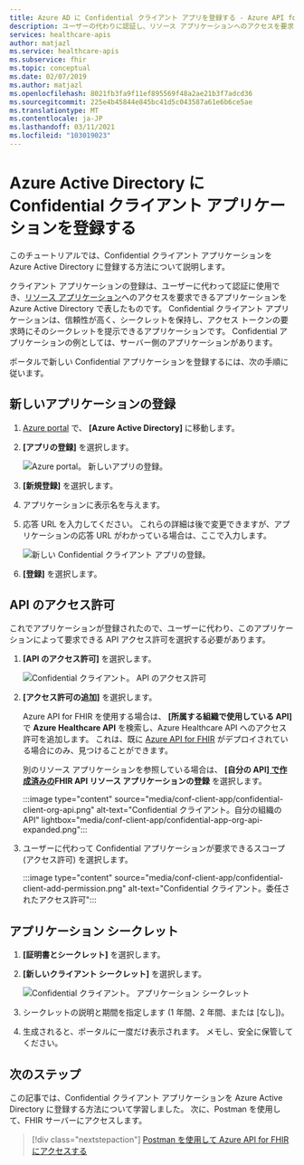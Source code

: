 ```yaml
---
title: Azure AD に Confidential クライアント アプリを登録する - Azure API for FHIR
description: ユーザーの代わりに認証し、リソース アプリケーションへのアクセスを要求する Confidential クライアント アプリを Azure Active Directory に登録します。
services: healthcare-apis
author: matjazl
ms.service: healthcare-apis
ms.subservice: fhir
ms.topic: conceptual
ms.date: 02/07/2019
ms.author: matjazl
ms.openlocfilehash: 8021fb3fa9f11ef895569f48a2ae21b3f7adcd36
ms.sourcegitcommit: 225e4b45844e845bc41d5c043587a61e6b6ce5ae
ms.translationtype: MT
ms.contentlocale: ja-JP
ms.lasthandoff: 03/11/2021
ms.locfileid: "103019023"
---
```

# <a name="register-a-confidential-client-application-in-azure-active-directory"></a>Azure Active Directory に Confidential クライアント アプリケーションを登録する

このチュートリアルでは、Confidential クライアント アプリケーションを Azure Active Directory に登録する方法について説明します。 

クライアント アプリケーションの登録は、ユーザーに代わって認証に使用でき、[リソース アプリケーション](register-resource-azure-ad-client-app.md)へのアクセスを要求できるアプリケーションを Azure Active Directory で表したものです。 Confidential クライアント アプリケーションは、信頼性が高く、シークレットを保持し、アクセス トークンの要求時にそのシークレットを提示できるアプリケーションです。 Confidential アプリケーションの例としては、サーバー側のアプリケーションがあります。

ポータルで新しい Confidential アプリケーションを登録するには、次の手順に従います。

## <a name="register-a-new-application"></a>新しいアプリケーションの登録

1. [Azure portal](https://portal.azure.com) で、 **[Azure Active Directory]** に移動します。

1. **[アプリの登録]** を選択します。

    ![Azure portal。 新しいアプリの登録。](media/how-to-aad/portal-aad-new-app-registration.png)

1. **[新規登録]** を選択します。

1. アプリケーションに表示名を与えます。

1. 応答 URL を入力してください。 これらの詳細は後で変更できますが、アプリケーションの応答 URL がわかっている場合は、ここで入力します。

    ![新しい Confidential クライアント アプリの登録。](media/how-to-aad/portal-aad-register-new-app-registration-CONF-CLIENT.png)
1. **[登録]** を選択します。

## <a name="api-permissions"></a>API のアクセス許可

これでアプリケーションが登録されたので、ユーザーに代わり、このアプリケーションによって要求できる API アクセス許可を選択する必要があります。

1. **[API のアクセス許可]** を選択します。

    ![Confidential クライアント。 API のアクセス許可](media/how-to-aad/portal-aad-register-new-app-registration-CONF-CLIENT-API-Permissions.png)

1. **[アクセス許可の追加]** を選択します。

    Azure API for FHIR を使用する場合は、 **[所属する組織で使用している API]** で **Azure Healthcare API** を検索し、Azure Healthcare API へのアクセス許可を追加します。 これは、既に [Azure API for FHIR](fhir-paas-powershell-quickstart.md) がデプロイされている場合にのみ、見つけることができます。

    別のリソース アプリケーションを参照している場合は、 **[自分の API][ で作成済みの](register-resource-azure-ad-client-app.md)FHIR API リソース アプリケーションの登録** を選択します。


    :::image type="content" source="media/conf-client-app/confidential-client-org-api.png" alt-text="Confidential クライアント。自分の組織の API" lightbox="media/conf-client-app/confidential-app-org-api-expanded.png":::
    

3. ユーザーに代わって Confidential アプリケーションが要求できるスコープ (アクセス許可) を選択します。

    :::image type="content" source="media/conf-client-app/confidential-client-add-permission.png" alt-text="Confidential クライアント。委任されたアクセス許可":::

## <a name="application-secret"></a>アプリケーション シークレット

1. **[証明書とシークレット]** を選択します。
1. **[新しいクライアント シークレット]** を選択します。 

    ![Confidential クライアント。 アプリケーション シークレット](media/how-to-aad/portal-aad-register-new-app-registration-CONF-CLIENT-SECRET.png)

2. シークレットの説明と期間を指定します (1 年間、2 年間、または [なし])。

3. 生成されると、ポータルに一度だけ表示されます。 メモし、安全に保管してください。

## <a name="next-steps"></a>次のステップ

この記事では、Confidential クライアント アプリケーションを Azure Active Directory に登録する方法について学習しました。 次に、Postman を使用して、FHIR サーバーにアクセスします。
 
>[!div class="nextstepaction"]
>[Postman を使用して Azure API for FHIR にアクセスする](access-fhir-postman-tutorial.md)
